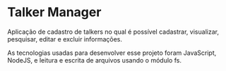 # Talker Manager

Aplicação de cadastro de talkers no qual é possível cadastrar, visualizar, pesquisar, editar e excluir informações. 

As tecnologias usadas para desenvolver esse projeto foram JavaScript, NodeJS, e leitura e escrita de arquivos usando o módulo fs. 